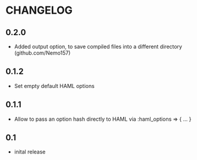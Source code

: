 # CHANGELOG

## 0.2.0
* Added output option, to save compiled files into a different directory (github.com/Nemo157)

## 0.1.2
* Set empty default HAML options

## 0.1.1
* Allow to pass an option hash directly to HAML via :haml_options => { ... }

## 0.1
* inital release

